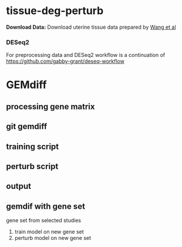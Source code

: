# tissue-deg-perturb
**Download Data:**
Download uterine tissue data prepared by [Wang et al](https://figshare.com/articles/dataset/Data_record_1/5330539)

### DESeq2
For preprocessing data and DESeq2 workflow is a continuation of https://github.com/gabby-grant/deseq-workflow

# GEMdiff
## processing gene matrix 
## git gemdiff
## training script
## perturb script 
## output 
## gemdif with gene set
gene set from selected studies 
1. train model on new gene set
2. perturb model on new gene set

